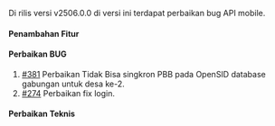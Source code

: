 Di rilis versi v2506.0.0 di versi ini terdapat perbaikan bug API mobile.

#### Penambahan Fitur


#### Perbaikan BUG
1. [#381](https://github.com/OpenSID/opensid-api/issues/381) Perbaikan Tidak Bisa singkron PBB pada OpenSID database gabungan untuk desa ke-2.
2. [#274](https://github.com/OpenSID/wiki-mobile/issues/274) Perbaikan fix login.
 
#### Perbaikan Teknis
